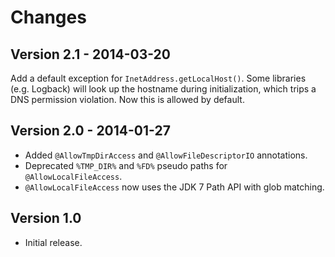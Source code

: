 # Changes

## Version 2.1 - 2014-03-20

Add a default exception for `InetAddress.getLocalHost()`.
Some libraries (e.g. Logback) will look up the hostname during initialization, which
trips a DNS permission violation.  Now this is allowed by default.

## Version 2.0 - 2014-01-27

* Added `@AllowTmpDirAccess` and `@AllowFileDescriptorIO` annotations.
* Deprecated `%TMP_DIR%` and `%FD%` pseudo paths for `@AllowLocalFileAccess`.
* `@AllowLocalFileAccess` now uses the JDK 7 Path API with glob matching.

## Version 1.0

* Initial release.

